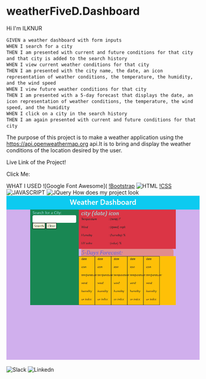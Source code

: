 # weatherFiveD.Dashboard

Hi I'm ILKNUR

```
GIVEN a weather dashboard with form inputs
WHEN I search for a city
THEN I am presented with current and future conditions for that city and that city is added to the search history
WHEN I view current weather conditions for that city
THEN I am presented with the city name, the date, an icon representation of weather conditions, the temperature, the humidity, and the wind speed
WHEN I view future weather conditions for that city
THEN I am presented with a 5-day forecast that displays the date, an icon representation of weather conditions, the temperature, the wind speed, and the humidity
WHEN I click on a city in the search history
THEN I am again presented with current and future conditions for that city
```

The purpose of this project is to make a weather application using the https://api.openweathermap.org api.It is to bring and display the weather conditions of the location desired by the user.

Live Link of the Project!

Click Me:

WHAT I USED
![Google Font Awesome](
[!Bootstrap](	https://img.shields.io/badge/Bootstrap-563D7C?style=for-the-badge&logo=bootstrap&logoColor=white)
![HTML](https://img.shields.io/badge/HTML5-E34F26?style=for-the-badge&logo=html5&logoColor=white)
[!CSS](https://img.shields.io/badge/CSS3-1572B6?style=for-the-badge&logo=css3&logoColor=white)
![JAVASCRIPT](https://img.shields.io/badge/JavaScript-F7DF1E?style=for-the-badge&logo=javascript&logoColor=black)
![JQuery](	https://img.shields.io/badge/jQuery-0769AD?style=for-the-badge&logo=jquery&logoColor=white)
How does my project look
![Weather Dashboard Gif](https://github.com/ilknur2603/weatherFiveD.Dashboard/blob/main/Weatherdashboard.gif)

![Slack](https://img.shields.io/badge/Slack-4A154B?style=for-the-badge&logo=slack&logoColor=white)
![Linkedn](https://img.shields.io/badge/LinkedIn-0077B5?style=for-the-badge&logo=linkedin&logoColor=white)
